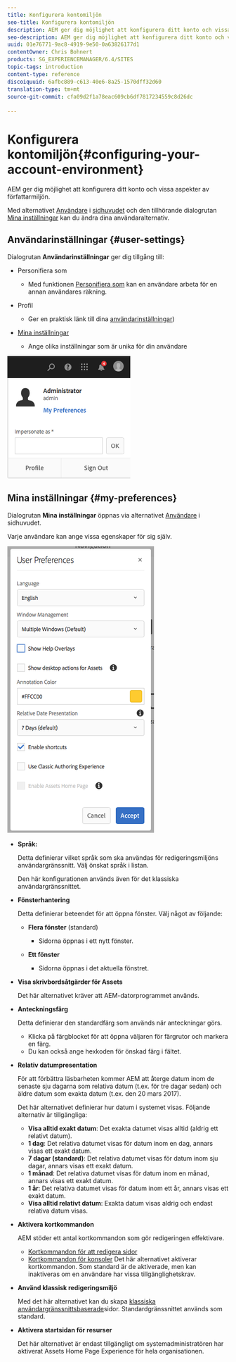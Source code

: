 ```yaml
---
title: Konfigurera kontomiljön
seo-title: Konfigurera kontomiljön
description: AEM ger dig möjlighet att konfigurera ditt konto och vissa aspekter av författarmiljön
seo-description: AEM ger dig möjlighet att konfigurera ditt konto och vissa aspekter av författarmiljön
uuid: 01e76771-9ac8-4919-9e50-0a63826177d1
contentOwner: Chris Bohnert
products: SG_EXPERIENCEMANAGER/6.4/SITES
topic-tags: introduction
content-type: reference
discoiquuid: 6afbc889-c613-40e6-8a25-1570dff32d60
translation-type: tm+mt
source-git-commit: cfa09d2f1a78eac609cb6df7817234559c8d26dc

---
```



# Konfigurera kontomiljön{#configuring-your-account-environment}

AEM ger dig möjlighet att konfigurera ditt konto och vissa aspekter av författarmiljön.

Med alternativet [Användare](/help/sites-authoring/user-properties.md#user-settings) i [sidhuvudet](/help/sites-authoring/basic-handling.md#the-header) och den tillhörande dialogrutan [Mina inställningar](#my-preferences) kan du ändra dina användaralternativ.

## Användarinställningar {#user-settings}

Dialogrutan **Användarinställningar** ger dig tillgång till:

* Personifiera som

   * Med funktionen [Personifiera som](/help/sites-administering/security.md#impersonating-another-user) kan en användare arbeta för en annan användares räkning.

* Profil

   * Ger en praktisk länk till dina [användarinställningar](/help/sites-administering/security.md))

* [Mina inställningar](/help/sites-authoring/user-properties.md#my-preferences)

   * Ange olika inställningar som är unika för din användare

![screen_shot_2018-03-20at103808](assets/screen_shot_2018-03-20at103808.png)

## Mina inställningar {#my-preferences}

Dialogrutan **Mina inställningar** öppnas via alternativet [Användare](/help/sites-authoring/user-properties.md#user-settings) i sidhuvudet.

Varje användare kan ange vissa egenskaper för sig själv.

![screen_shot_2018-03-20at102118](assets/screen_shot_2018-03-20at102118.png)

* **Språk:**

   Detta definierar vilket språk som ska användas för redigeringsmiljöns användargränssnitt. Välj önskat språk i listan.

   Den här konfigurationen används även för det klassiska användargränssnittet.

* **Fönsterhantering**

   Detta definierar beteendet för att öppna fönster. Välj något av följande:

   * **Flera fönster** (standard)

      * Sidorna öppnas i ett nytt fönster.
   * **Ett fönster**

      * Sidorna öppnas i det aktuella fönstret.


* **Visa skrivbordsåtgärder för Assets**

   Det här alternativet kräver att AEM-datorprogrammet används.

* **Anteckningsfärg**

   Detta definierar den standardfärg som används när anteckningar görs.

   * Klicka på färgblocket för att öppna väljaren för färgrutor och markera en färg.
   * Du kan också ange hexkoden för önskad färg i fältet.

* **Relativ datumpresentation**

   För att förbättra läsbarheten kommer AEM att återge datum inom de senaste sju dagarna som relativa datum (t.ex. för tre dagar sedan) och äldre datum som exakta datum (t.ex. den 20 mars 2017).

   Det här alternativet definierar hur datum i systemet visas. Följande alternativ är tillgängliga:

   * **Visa alltid exakt datum**: Det exakta datumet visas alltid (aldrig ett relativt datum).
   * **1 dag**: Det relativa datumet visas för datum inom en dag, annars visas ett exakt datum.
   * **7 dagar (standard)**: Det relativa datumet visas för datum inom sju dagar, annars visas ett exakt datum.
   * **1 månad**: Det relativa datumet visas för datum inom en månad, annars visas ett exakt datum.
   * **1 år**: Det relativa datumet visas för datum inom ett år, annars visas ett exakt datum.
   * **Visa alltid relativt datum**: Exakta datum visas aldrig och endast relativa datum visas.

* **Aktivera kortkommandon**

   AEM stöder ett antal kortkommandon som gör redigeringen effektivare.

   * [Kortkommandon för att redigera sidor](/help/sites-authoring/page-authoring-keyboard-shortcuts.md)
   * [Kortkommandon för konsoler](/help/sites-authoring/keyboard-shortcuts.md)
   Det här alternativet aktiverar kortkommandon. Som standard är de aktiverade, men kan inaktiveras om en användare har vissa tillgänglighetskrav.

* **Använd klassisk redigeringsmiljö**

   Med det här alternativet kan du skapa [klassiska användargränssnittsbaserade](/help/sites-classic-ui-authoring/home.md)sidor. Standardgränssnittet används som standard.

* **Aktivera startsidan för resurser**

   Det här alternativet är endast tillgängligt om systemadministratören har aktiverat Assets Home Page Experience för hela organisationen.

